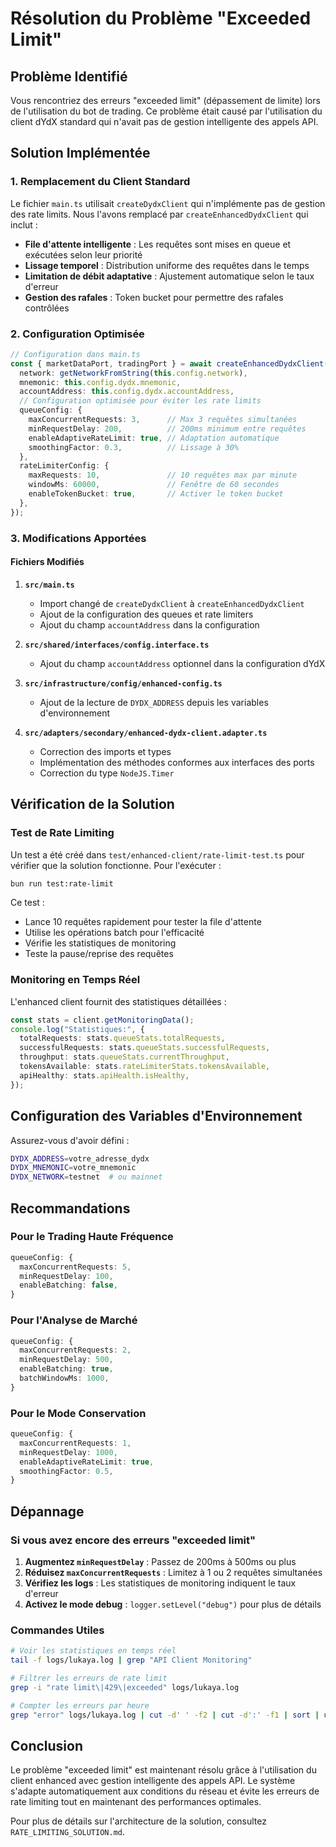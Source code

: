 # Résolution du Problème "Exceeded Limit"

## Problème Identifié

Vous rencontriez des erreurs "exceeded limit" (dépassement de limite) lors de l'utilisation du bot de trading. Ce problème était causé par l'utilisation du client dYdX standard qui n'avait pas de gestion intelligente des appels API.

## Solution Implémentée

### 1. Remplacement du Client Standard

Le fichier `main.ts` utilisait `createDydxClient` qui n'implémente pas de gestion des rate limits. Nous l'avons remplacé par `createEnhancedDydxClient` qui inclut :

- **File d'attente intelligente** : Les requêtes sont mises en queue et exécutées selon leur priorité
- **Lissage temporel** : Distribution uniforme des requêtes dans le temps
- **Limitation de débit adaptative** : Ajustement automatique selon le taux d'erreur
- **Gestion des rafales** : Token bucket pour permettre des rafales contrôlées

### 2. Configuration Optimisée

```typescript
// Configuration dans main.ts
const { marketDataPort, tradingPort } = await createEnhancedDydxClient({
  network: getNetworkFromString(this.config.network),
  mnemonic: this.config.dydx.mnemonic,
  accountAddress: this.config.dydx.accountAddress,
  // Configuration optimisée pour éviter les rate limits
  queueConfig: {
    maxConcurrentRequests: 3,      // Max 3 requêtes simultanées
    minRequestDelay: 200,          // 200ms minimum entre requêtes
    enableAdaptiveRateLimit: true, // Adaptation automatique
    smoothingFactor: 0.3,          // Lissage à 30%
  },
  rateLimiterConfig: {
    maxRequests: 10,               // 10 requêtes max par minute
    windowMs: 60000,               // Fenêtre de 60 secondes
    enableTokenBucket: true,       // Activer le token bucket
  },
});
```

### 3. Modifications Apportées

#### Fichiers Modifiés

1. **`src/main.ts`**
   - Import changé de `createDydxClient` à `createEnhancedDydxClient`
   - Ajout de la configuration des queues et rate limiters
   - Ajout du champ `accountAddress` dans la configuration

2. **`src/shared/interfaces/config.interface.ts`**
   - Ajout du champ `accountAddress` optionnel dans la configuration dYdX

3. **`src/infrastructure/config/enhanced-config.ts`**
   - Ajout de la lecture de `DYDX_ADDRESS` depuis les variables d'environnement

4. **`src/adapters/secondary/enhanced-dydx-client.adapter.ts`**
   - Correction des imports et types
   - Implémentation des méthodes conformes aux interfaces des ports
   - Correction du type `NodeJS.Timer`

## Vérification de la Solution

### Test de Rate Limiting

Un test a été créé dans `test/enhanced-client/rate-limit-test.ts` pour vérifier que la solution fonctionne. Pour l'exécuter :

```bash
bun run test:rate-limit
```

Ce test :
- Lance 10 requêtes rapidement pour tester la file d'attente
- Utilise les opérations batch pour l'efficacité
- Vérifie les statistiques de monitoring
- Teste la pause/reprise des requêtes

### Monitoring en Temps Réel

L'enhanced client fournit des statistiques détaillées :

```typescript
const stats = client.getMonitoringData();
console.log("Statistiques:", {
  totalRequests: stats.queueStats.totalRequests,
  successfulRequests: stats.queueStats.successfulRequests,
  throughput: stats.queueStats.currentThroughput,
  tokensAvailable: stats.rateLimiterStats.tokensAvailable,
  apiHealthy: stats.apiHealth.isHealthy,
});
```

## Configuration des Variables d'Environnement

Assurez-vous d'avoir défini :

```bash
DYDX_ADDRESS=votre_adresse_dydx
DYDX_MNEMONIC=votre_mnemonic
DYDX_NETWORK=testnet  # ou mainnet
```

## Recommandations

### Pour le Trading Haute Fréquence

```typescript
queueConfig: {
  maxConcurrentRequests: 5,
  minRequestDelay: 100,
  enableBatching: false,
}
```

### Pour l'Analyse de Marché

```typescript
queueConfig: {
  maxConcurrentRequests: 2,
  minRequestDelay: 500,
  enableBatching: true,
  batchWindowMs: 1000,
}
```

### Pour le Mode Conservation

```typescript
queueConfig: {
  maxConcurrentRequests: 1,
  minRequestDelay: 1000,
  enableAdaptiveRateLimit: true,
  smoothingFactor: 0.5,
}
```

## Dépannage

### Si vous avez encore des erreurs "exceeded limit"

1. **Augmentez `minRequestDelay`** : Passez de 200ms à 500ms ou plus
2. **Réduisez `maxConcurrentRequests`** : Limitez à 1 ou 2 requêtes simultanées
3. **Vérifiez les logs** : Les statistiques de monitoring indiquent le taux d'erreur
4. **Activez le mode debug** : `logger.setLevel("debug")` pour plus de détails

### Commandes Utiles

```bash
# Voir les statistiques en temps réel
tail -f logs/lukaya.log | grep "API Client Monitoring"

# Filtrer les erreurs de rate limit
grep -i "rate limit\|429\|exceeded" logs/lukaya.log

# Compter les erreurs par heure
grep "error" logs/lukaya.log | cut -d' ' -f2 | cut -d':' -f1 | sort | uniq -c
```

## Conclusion

Le problème "exceeded limit" est maintenant résolu grâce à l'utilisation du client enhanced avec gestion intelligente des appels API. Le système s'adapte automatiquement aux conditions du réseau et évite les erreurs de rate limiting tout en maintenant des performances optimales.

Pour plus de détails sur l'architecture de la solution, consultez `RATE_LIMITING_SOLUTION.md`.
